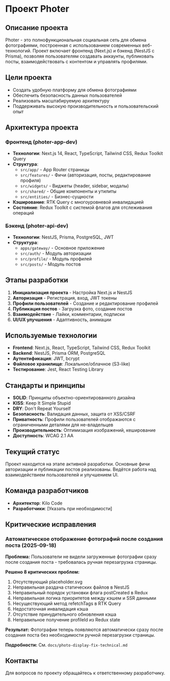 # Проект Photer

## Описание проекта

Photer - это полнофункциональная социальная сеть для обмена фотографиями, построенная с использованием современных веб-технологий. Проект включает фронтенд (Next.js) и бэкенд (NestJS с Prisma), позволяя пользователям создавать аккаунты, публиковать посты, взаимодействовать с контентом и управлять профилями.

## Цели проекта

- Создать удобную платформу для обмена фотографиями
- Обеспечить безопасность данных пользователей
- Реализовать масштабируемую архитектуру
- Поддерживать высокую производительность и пользовательский опыт

## Архитектура проекта

### Фронтенд (photer-app-dev)

- **Технологии**: Next.js 14, React, TypeScript, Tailwind CSS, Redux Toolkit Query
- **Структура**:
  - `src/app/` - App Router страницы
  - `src/features/` - Фичи (авторизация, посты, редактирование профиля)
  - `src/widgets/` - Виджеты (header, sidebar, модалы)
  - `src/shared/` - Общие компоненты и утилиты
  - `src/entities/` - Бизнес-сущности
- **Кэширование**: RTK Query с многоуровневой инвалидацией
- **Состояние**: Redux Toolkit с системой флагов для отслеживания операций

### Бэкенд (photer-api-dev)

- **Технологии**: NestJS, Prisma, PostgreSQL, JWT
- **Структура**:
  - `apps/gateway/` - Основное приложение
  - `src/auth/` - Модуль авторизации
  - `src/profile/` - Модуль профилей
  - `src/posts/` - Модуль постов

## Этапы разработки

1. **Инициализация проекта** - Настройка Next.js и NestJS
2. **Авторизация** - Регистрация, вход, JWT токены
3. **Профили пользователей** - Создание и редактирование профилей
4. **Публикация постов** - Загрузка фото, создание постов
5. **Взаимодействие** - Лайки, комментарии, подписки
6. **UI/UX улучшения** - Адаптивность, анимации

## Используемые технологии

- **Frontend**: Next.js, React, TypeScript, Tailwind CSS, Redux Toolkit
- **Backend**: NestJS, Prisma ORM, PostgreSQL
- **Аутентификация**: JWT, bcrypt
- **Файловое хранилище**: Локальное/облачное (S3-like)
- **Тестирование**: Jest, React Testing Library

## Стандарты и принципы

- **SOLID**: Принципы объектно-ориентированного дизайна
- **KISS**: Keep It Simple Stupid
- **DRY**: Don't Repeat Yourself
- **Безопасность**: Валидация данных, защита от XSS/CSRF
- **Приватность**: Профили пользователей отображаются с ограниченными деталями для не-владельцев
- **Производительность**: Оптимизация изображений, кеширование
- **Доступность**: WCAG 2.1 AA

## Текущий статус

Проект находится на этапе активной разработки. Основные фичи авторизации и публикации постов реализованы. Ведётся работа над взаимодействием пользователей и улучшением UI.

## Команда разработчиков

- **Архитектор**: Kilo Code
- **Разработчики**: [Указать при необходимости]

## Критические исправления

### Автоматическое отображение фотографий после создания поста (2025-09-18)

**Проблема:** Пользователи не видели загруженные фотографии сразу после создания поста - требовалась ручная перезагрузка страницы.

**Решено 8 критических проблем:**

1. Отсутствующий placeholder.svg
2. Неправильная раздача статических файлов в NestJS
3. Неправильный порядок установки флага postCreated в Redux
4. Неправильная логика приоритетов между кэшем и SSR данными
5. Несуществующий метод refetchTags в RTK Query
6. Недостаточная инвалидация кэша
7. Отсутствие принудительного обновления кэша
8. Неправильное получение profileId из Redux state

**Результат:** Фотографии теперь появляются автоматически сразу после создания поста без необходимости ручной перезагрузки страницы.

**Подробности:** См. `docs/photo-display-fix-technical.md`

## Контакты

Для вопросов по проекту обращайтесь к ответственному разработчику.
